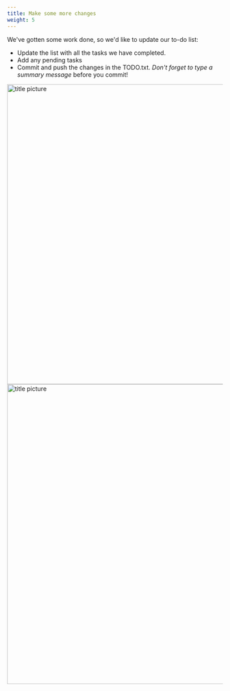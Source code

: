 ```yaml
---
title: Make some more changes
weight: 5
---
```



We've gotten some work done, so we'd like to update our to-do list:
- Update the list with all the tasks we have completed.
- Add any pending tasks
- Commit and push the changes in the TODO.txt. *Don't forget to type a summary message* before you commit!

<img src="/images/work-7-gk.png" alt="title picture" width="700px">	

<img src="/images/work-8-gk.png" alt="title picture" width="700px">	

<br>

